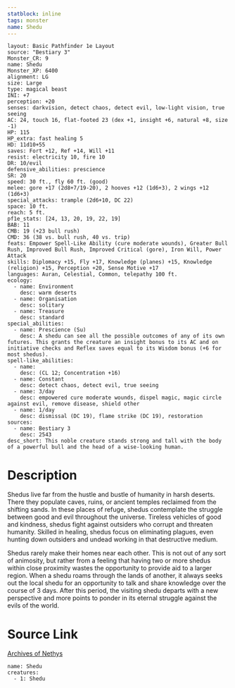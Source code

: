 ```yaml
---
statblock: inline
tags: monster
name: Shedu
---
```

```statblock
layout: Basic Pathfinder 1e Layout
source: "Bestiary 3"
Monster_CR: 9
name: Shedu
Monster_XP: 6400
alignment: LG
size: Large
type: magical beast
INI: +7
perception: +20
senses: darkvision, detect chaos, detect evil, low-light vision, true seeing
AC: 24, touch 16, flat-footed 23 (dex +1, insight +6, natural +8, size -1)
HP: 115
HP_extra: fast healing 5
HD: 11d10+55
saves: Fort +12, Ref +14, Will +11
resist: electricity 10, fire 10
DR: 10/evil
defensive_abilities: prescience
SR: 20
speed: 30 ft., fly 60 ft. (good)
melee: gore +17 (2d8+7/19-20), 2 hooves +12 (1d6+3), 2 wings +12 (1d6+3)
special_attacks: trample (2d6+10, DC 22)
space: 10 ft.
reach: 5 ft.
pf1e_stats: [24, 13, 20, 19, 22, 19]
BAB: 11
CMB: 19 (+23 bull rush)
CMD: 36 (38 vs. bull rush, 40 vs. trip)
feats: Empower Spell-Like Ability (cure moderate wounds), Greater Bull Rush, Improved Bull Rush, Improved Critical (gore), Iron Will, Power Attack
skills: Diplomacy +15, Fly +17, Knowledge (planes) +15, Knowledge (religion) +15, Perception +20, Sense Motive +17
languages: Auran, Celestial, Common, telepathy 100 ft.
ecology:
  - name: Environment
    desc: warm deserts
  - name: Organisation
    desc: solitary
  - name: Treasure
    desc: standard
special_abilities:
  - name: Prescience (Su)
    desc: A shedu can see all the possible outcomes of any of its own futures. This grants the creature an insight bonus to its AC and on initiative checks and Reflex saves equal to its Wisdom bonus (+6 for most shedus).
spell-like_abilities:
  - name:
    desc: (CL 12; Concentration +16)
  - name: Constant
    desc: detect chaos, detect evil, true seeing
  - name: 3/day
    desc: empowered cure moderate wounds, dispel magic, magic circle against evil, remove disease, shield other
  - name: 1/day
    desc: dismissal (DC 19), flame strike (DC 19), restoration
sources:
  - name: Bestiary 3
    desc: 2543
desc_short: This noble creature stands strong and tall with the body of a powerful bull and the head of a wise-looking human.
```
# Description
Shedus live far from the hustle and bustle of humanity in harsh deserts. There they populate caves, ruins, or ancient temples reclaimed from the shifting sands. In these places of refuge, shedus contemplate the struggle between good and evil throughout the universe. Tireless vehicles of good and kindness, shedus fight against outsiders who corrupt and threaten humanity. Skilled in healing, shedus focus on eliminating plagues, even hunting down outsiders and undead working in that destructive medium.

Shedus rarely make their homes near each other. This is not out of any sort of animosity, but rather from a feeling that having two or more shedus within close proximity wastes the opportunity to provide aid to a larger region. When a shedu roams through the lands of another, it always seeks out the local shedu for an opportunity to talk and share knowledge over the course of 3 days. After this period, the visiting shedu departs with a new perspective and more points to ponder in its eternal struggle against the evils of the world.
# Source Link
[Archives of Nethys](https://aonprd.com/MonsterDisplay.aspx?ItemName=Shedu)
```encounter-table
name: Shedu
creatures:
  - 1: Shedu
```
